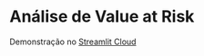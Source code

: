 # Análise de Value at Risk

Demonstração no [Streamlit Cloud](https://ppca-aedi-rmf-var.streamlit.app)

